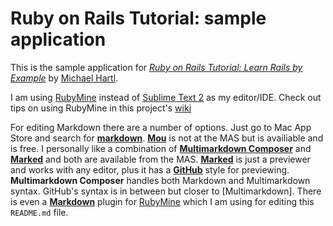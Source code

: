 # Ruby on Rails Tutorial: sample application

This is the sample application for
[*Ruby on Rails Tutorial: Learn Rails by Example*](http://railstutorial.org)
by [Michael Hartl](http://michaelhartl.com).

I am using [RubyMine]
instead of [Sublime Text 2](http://www.sublimetext.com/2)
as my editor/IDE. Check out tips on using RubyMine in this project's
[wiki](https://github.com/perfectionist/sample_project/wiki)

For editing Markdown there are a number of options. Just go to Mac App Store and search
for **[markdown]**.  **[Mou]** is not at the MAS but is availiable
and is free.  I personally like a combination of **[Multimarkdown Composer]** and **[Marked]**
 and both are available from the MAS. **[Marked]** is just a previewer and
 works with any editor, plus it has a
 **[GitHub]** style for previewing. **Multimarkdown Composer** handles both Markdown and
 Multimarkdown syntax.  GitHub's syntax is in between but closer to [Multimarkdown].
 There is even a **[Markdown]** plugin for [RubyMine] which I am using for editing
 this `README.md` file.

 [RubyMine]:http://www.jetbrains.com/ruby/
 [Markdown]:http://daringfireball.net/projects/markdown/
 [Multimarkdown Composer]:http://multimarkdown.com/
 [Marked]:http://markedapp.com/
 [GitHub]:http://www.github.com/
 [Mou]:http://mouapp.com/